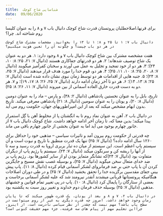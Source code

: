 ```yaml
---
title:  شناسایی شاخ کوچک
date:  09/06/2020
---
```


برای قرنها،اصلاحطلبان پروتستان قدرت شاخ کوچک دانیال باب ۷ و ۸ را به عنوان کلیسا روم شناخته اند. چرا؟

`دانیال باب ۷: ۱ تا ۲۵ و ۸: ۱ تا ۱۳ را بخوانید. مشخصات مشترک شاخ کوچک در هر دو باب چیست؟ و چگونه آن را تعین هویت میکنیم؟`

هفت مشخصه مشترک بین شاخ کوچک دانیال باب ۷ و ۸ وجود دارد: ۱. هر دو به عنوان یک شاخ توصیف شدهاند؛ ۲. هر دو قدرتهای جفاکاری هستند (دانیال ۷: ۲۱، ۲۵؛ ۸: ۱۰، ۲۴)؛ ۳. هر دو از خود تمجید و تجلیل به عمل می آورند و سخنان کفرآمیز میگویند (دانیال ۷: ۸، ۲۰، ۲۵؛ ۸: ۱۰، ۱۱، ۲۵)؛ ۴. هر دو، قوم خدا را مورد هدف قرار میدهند (دانیال ۷: ۲۵، ۸: ۲۴)؛ ۵. جنبه هایی از اقدامات هر دو توسط زمان نبوی نشان داده شده است (دانیال ۷: ۲۵؛ ۸: ۱۳، ۱۴)؛ ۶. هر دو تا آخر زمان ادامه دارند (دانیال ۷: ۲۵، ۲۶؛ ۸: ۱۷، ۱۹)؛ و ۷. هر دو به دست قدرت خارق العاده آسمانی از بین میروند (دانیال ۷: ۱۱، ۲۶؛ ۸: ۲۵).

تاریخ، بابل را به عنوان نخستین پادشاهی (دانیال ۲: ۳۸)، و پارس – ماد را به عنوان دومین (دانیال ۸: ۲۰)، و یونان را به عنوان سومین (دانیال ۸: ۲۱) پادشاهی معرفی میکند. تاریخ بدون ابهام مشخص میکند که بعد از این امپراطوریهای جهان، حکومت روم می آید.

در دانیال باب ۲، آهن به عنوان نماد روم تا به انگشتان پا از مخلوط آهن با گِل استمرار پیدا میکند؛ بدین معنا که، تا زمان آخر ادامه خواهد داشت. شاخ کوچک دانیال باب ۷ از جانور چهارم بوجود می آید اما به عنوان بخشی از جانور چهارم باقی می ماند.

چه قدرتی از حکومت روم بیرون آمد و تاثیرات سیاسی – مذهبی خود را حداقل برای ۱۲۶۰ سال ادامه داده؟ (دانیال ۷: ۲۵) تنها یک قدرت منطبق با تاریخ و نبوت است و آن سیستم پاپ اعظم است. این سیستم از میان ده تبار بربری اروپا به قدرت رسید و سه تا از آنها را ریشه کن و سرنگون میکند (دانیال ۷: ۲۴). سیستم یا رژیم پاپ  از دیگران متفاوت بود (دانیال ۷: ۲۴)که نشانگر متمایز بودن او از سایر کشورها بود. رژیم پاپ بر ضد خدای متعال سخن میگوید (دانیال ۷: ۲۵)، و بوسیله غصب نقش مسیح و جایگزین کردن آن با پاپ حتی بر ضد فرمانروای لشکر آسمانی قیام کرده (دانیال ۸: ۱۱). پاپ پیش بینی جفای مقدسین برگزیده خدا را تحقق بخشید (دانیال ۷: ۲۵) و در طی دوران اصلاحات هنگامیکه پروتستانها قربانی میشدند آنقدر نیرومند شد که علیه لشکر آسمانی برخاست و بعضی از ستارگان را پایمال کرد (دانیال ۸: ۱۰). پاپ در پی  تغییر تمام قوانین و جشنهای مذهبی (دانیال ۷: ۲۵) بوسیله حذف فرمان دوم خداوند و تغییر روز سبت به یکشنبه بود.

`در دانیال باب ۲، ۷ و ۸ و بعد از یونان، یک قدرت ظهور میکند که تا پایان زمان وجود خواهد داشت. امروز چه قدرت دیگری به غیر از روم میتوانست در سطح پاپ باشد؟ مهم نیست که چقدر از نظر سیاسی نادرست است، از اینرو، چرااین تعلیم مهم از پیام های سه فرشته، جزء مهم حقیقت کنونی است؟`